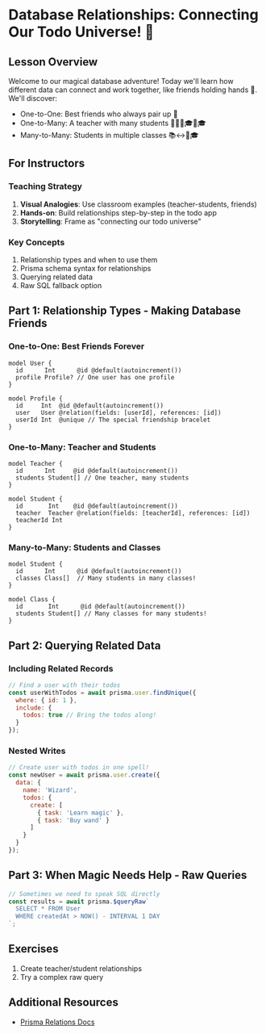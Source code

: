 # Database Relationships: Connecting Our Todo Universe! 🌌

## Lesson Overview

Welcome to our magical database adventure! Today we'll learn how different data can connect and work together, like friends holding hands 🤝. We'll discover:
- One-to-One: Best friends who always pair up 👯
- One-to-Many: A teacher with many students 👩🏫👨🎓👩🎓
- Many-to-Many: Students in multiple classes 📚↔️👨🎓

## For Instructors

### Teaching Strategy
1. **Visual Analogies**: Use classroom examples (teacher-students, friends)
2. **Hands-on**: Build relationships step-by-step in the todo app
3. **Storytelling**: Frame as "connecting our todo universe"

### Key Concepts
1. Relationship types and when to use them
2. Prisma schema syntax for relationships
3. Querying related data
4. Raw SQL fallback option

## Part 1: Relationship Types - Making Database Friends

### One-to-One: Best Friends Forever
```prisma
model User {
  id      Int      @id @default(autoincrement())
  profile Profile? // One user has one profile
}

model Profile {
  id     Int  @id @default(autoincrement())
  user   User @relation(fields: [userId], references: [id])
  userId Int  @unique // The special friendship bracelet
}
```

### One-to-Many: Teacher and Students
```prisma
model Teacher {
  id      Int     @id @default(autoincrement())
  students Student[] // One teacher, many students
}

model Student {
  id       Int    @id @default(autoincrement())
  teacher  Teacher @relation(fields: [teacherId], references: [id])
  teacherId Int    
}
```

### Many-to-Many: Students and Classes
```prisma
model Student {
  id      Int      @id @default(autoincrement())
  classes Class[]  // Many students in many classes!
}

model Class {
  id       Int      @id @default(autoincrement())
  students Student[] // Many classes for many students!
}
```

## Part 2: Querying Related Data

### Including Related Records
```javascript
// Find a user with their todos
const userWithTodos = await prisma.user.findUnique({
  where: { id: 1 },
  include: {
    todos: true // Bring the todos along!
  }
});
```

### Nested Writes
```javascript
// Create user with todos in one spell!
const newUser = await prisma.user.create({
  data: {
    name: 'Wizard',
    todos: {
      create: [
        { task: 'Learn magic' },
        { task: 'Buy wand' }
      ]
    }
  }
});
```

## Part 3: When Magic Needs Help - Raw Queries

```javascript
// Sometimes we need to speak SQL directly
const results = await prisma.$queryRaw`
  SELECT * FROM User 
  WHERE createdAt > NOW() - INTERVAL 1 DAY
`;
```

## Exercises

1. Create teacher/student relationships
3. Try a complex raw query

## Additional Resources
- [Prisma Relations Docs](https://www.prisma.io/docs/concepts/components/prisma-schema/relations)
